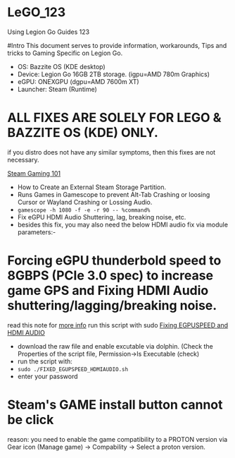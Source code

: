 # LeGO_123
Using Legion Go Guides 123

#Intro
This document serves to provide information, workarounds, Tips and tricks to Gaming Specific on Legion Go.
- OS: Bazzite OS (KDE desktop)
- Device: Legion Go 16GB 2TB storage. (igpu=AMD 780m Graphics)
- eGPU: ONEXGPU (dgpu=AMD 7600m XT)
- Launcher: Steam (Runtime)

# ALL FIXES ARE SOLELY FOR LEGO & BAZZITE OS (KDE) ONLY.
if you distro does not have any similar symptoms, then this fixes are not necessary.

[Steam Gaming 101](https://github.com/davidteosk/LeGO_123/blob/main/gaming_fix_101.txt)
- How to Create an External Steam Storage Partition.
- Runs Games in Gamescope to prevent Alt-Tab Crashing or loosing Cursor or Wayland Crashing or Lossing Audio.
- ```gamescope -h 1080 -f -e -r 90 -- %command%```
- Fix eGPU HDMI Audio Shuttering, lag, breaking noise, etc.
- besides this fix, you may also need the below HDMI audio fix via module parameters:-

# Forcing eGPU thunderbold speed to 8GBPS (PCIe 3.0 spec) to increase game GPS and Fixing HDMI Audio shuttering/lagging/breaking noise.
read this note for [more info](https://github.com/davidteosk/LeGO_123/blob/main/egpu-pcie3speed.conf)
run this script with sudo [Fixing EGPUSPEED and HDMI AUDIO](https://github.com/davidteosk/LeGO_123/blob/main/FIXED_EGPUSPEED_HDMIAUDIO.sh)
- download the raw file and enable excutable via dolphin. (Check the Properties of the script file, Permission->Is Executable (check)
- run the script with:
- ```sudo ./FIXED_EGUPSPEED_HDMIAUDIO.sh```
- enter your password

# Steam's GAME install button cannot be click
reason: you need to enable the game compatibility to a PROTON version via Gear icon (Manage game) -> Compability -> Select a proton version.

